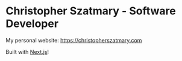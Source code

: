 # Christopher Szatmary - Software Developer

My personal website: https://christopherszatmary.com

Built with [Next.js](https://nextjs.org)!
